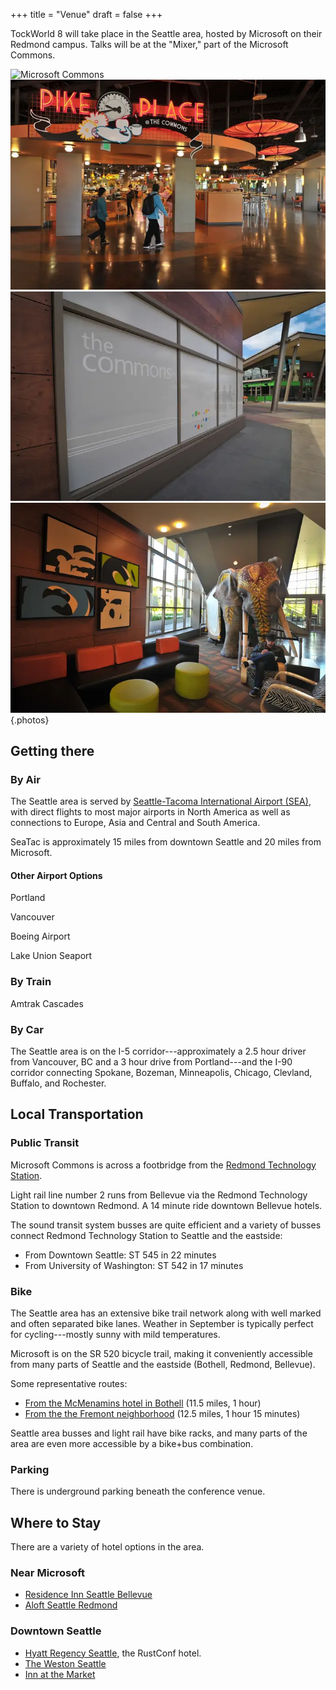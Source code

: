 +++
title = "Venue"
draft = false
+++

TockWorld 8 will take place in the Seattle area, hosted by Microsoft
on their Redmond campus. Talks will be at the "Mixer," part of the
Microsoft Commons.

![Microsoft Commons](./microsoft-commons.avif)
![Microsoft Commons](./microsoft-commons2.webp)
![Microsoft Commons](./microsoft-commons3.webp)
![Microsoft Commons](./microsoft-commons4.webp)
{.photos}

## Getting there

### By Air

The Seattle area is served by [Seattle-Tacoma International Airport
(SEA)](https://www.portseattle.org/sea-tac), with direct flights to
most major airports in North America as well as connections to Europe,
Asia and Central and South America.

SeaTac is approximately 15 miles from downtown Seattle and 20 miles
from Microsoft.

#### Other Airport Options

Portland

Vancouver

Boeing Airport

Lake Union Seaport

### By Train

Amtrak Cascades

### By Car

The Seattle area is on the I-5 corridor---approximately a 2.5 hour
driver from Vancouver, BC and a 3 hour drive from Portland---and the
I-90 corridor connecting Spokane, Bozeman, Minneapolis, Chicago,
Clevland, Buffalo, and Rochester.

## Local Transportation

### Public Transit

Microsoft Commons is across a footbridge from the [Redmond Technology
Station](https://www.soundtransit.org/ride-with-us/stops-stations/redmond-technology-station?route_tab=arrivals).

Light rail line number 2 runs from Bellevue via the Redmond Technology
Station to downtown Redmond. A 14 minute ride downtown Bellevue
hotels.

The sound transit system busses are quite efficient and a variety of
busses connect Redmond Technology Station to Seattle and the eastside:

* From Downtown Seattle: ST 545 in 22 minutes
* From University of Washington: ST 542 in 17 minutes

### Bike

The Seattle area has an extensive bike trail network along with well
marked and often separated bike lanes. Weather in September is
typically perfect for cycling---mostly sunny with mild temperatures.

Microsoft is on the SR 520 bicycle trail, making it conveniently
accessible from many parts of Seattle and the eastside (Bothell,
Redmond, Bellevue).

Some representative routes:

* [From the McMenamins hotel in Bothell](https://maps.app.goo.gl/UH9ymdFbu5WLJPPC7) (11.5 miles, 1 hour)
* [From the the Fremont neighborhood](https://maps.app.goo.gl/ybWhYkKBkL72oii7A) (12.5 miles, 1 hour 15 minutes)

Seattle area busses and light rail have bike racks, and many parts of
the area are even more accessible by a bike+bus combination.

### Parking

There is underground parking beneath the conference venue.

## Where to Stay

There are a variety of hotel options in the area.

### Near Microsoft

* [Residence Inn Seattle Bellevue](https://www.marriott.com/en-us/hotels/bvuwa-residence-inn-seattle-bellevue/overview/)
* [Aloft Seattle Redmond](https://www.marriott.com/en-us/hotels/seaad-aloft-seattle-redmond/overview/)

### Downtown Seattle

* [Hyatt Regency Seattle](https://www.hyatt.com/hyatt-regency/en-US/sears-hyatt-regency-seattle),
  the RustConf hotel.
* [The Weston Seattle](https://www.marriott.com/en-us/hotels/seawi-the-westin-seattle/overview/)
* [Inn at the Market](https://www.innatthemarket.com/)
